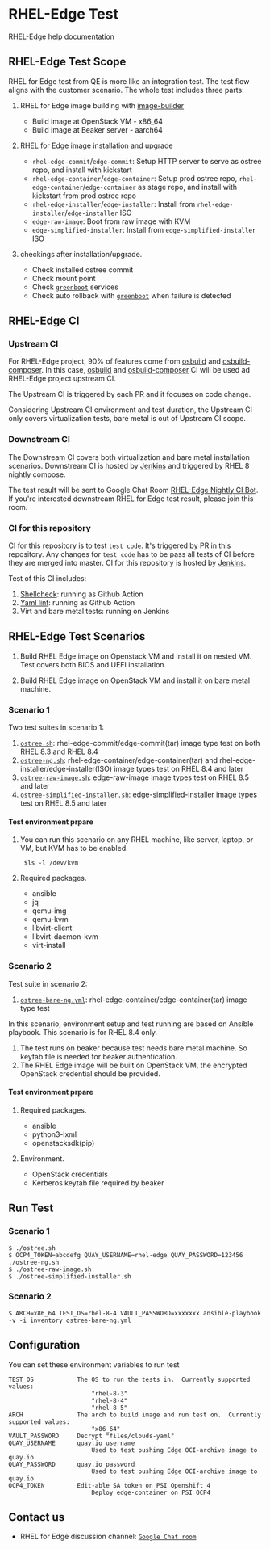 # RHEL-Edge Test

RHEL-Edge help [documentation](HELP.md)

## RHEL-Edge Test Scope

RHEL for Edge test from QE is more like an integration test. The test flow aligns with the customer scenario. The whole test includes three parts:

1. RHEL for Edge image building with [image-builder](https://github.com/osbuild/osbuild-composer.git)

    - Build image at OpenStack VM - x86_64
    - Build image at Beaker server - aarch64

2. RHEL for Edge image installation and upgrade

    - `rhel-edge-commit`/`edge-commit`: Setup HTTP server to serve as ostree repo, and install with kickstart
    - `rhel-edge-container`/`edge-container`: Setup prod ostree repo, `rhel-edge-container`/`edge-container` as stage repo, and install with kickstart from prod ostree repo
    - `rhel-edge-installer`/`edge-installer`: Install from `rhel-edge-installer`/`edge-installer` ISO
    - `edge-raw-image`: Boot from raw image with KVM
    - `edge-simplified-installer`: Install from `edge-simplified-installer` ISO

3. checkings after installation/upgrade.

    - Check installed ostree commit
    - Check mount point
    - Check [`greenboot`](https://github.com/fedora-iot/greenboot.git) services
    - Check auto rollback with [`greenboot`](https://github.com/fedora-iot/greenboot.git) when failure is detected

## RHEL-Edge CI

### Upstream CI

For RHEL-Edge project, 90% of features come from [osbuild](https://github.com/osbuild/osbuild.git) and [osbuild-composer](https://github.com/osbuild/osbuild-composer.git). In this case, [osbuild](https://github.com/osbuild/osbuild.git) and [osbuild-composer](https://github.com/osbuild/osbuild-composer.git) CI will be used ad RHEL-Edge project upstream CI.

The Upstream CI is triggered by each PR and it focuses on code change.

Considering Upstream CI environment and test duration, the Upstream CI only covers virtualization tests, bare metal is out of Upstream CI scope.

### Downstream CI

The Downstream CI covers both virtualization and bare metal installation scenarios. Downstream CI is hosted by [Jenkins](https://jenkins-cloudci-prod-virt-qe-3rd.apps.ocp4.prod.psi.redhat.com/job/rhel-edge/job/rhel_edge_x86_64/) and triggered by RHEL 8 nightly compose.

The test result will be sent to Google Chat Room [RHEL-Edge Nightly CI Bot](https://chat.google.com/u/0/room/AAAAvEUnS8s). If you're interested downstream RHEL for Edge test result, please join this room.

### CI for this repository

CI for this repository is to test `test code`. It's triggered by PR in this repository. Any changes for `test code` has to be pass all tests of CI before they are merged into master. CI for this repository is hosted by [Jenkins](https://jenkins-cloudci-prod-virt-qe-3rd.apps.ocp4.prod.psi.redhat.com/job/Virt-S1/job/rhel-edge/view/change-requests/).

Test of this CI includes:

1. [Shellcheck](https://www.shellcheck.net/): running as Github Action
2. [Yaml lint](https://yamllint.readthedocs.io/en/stable/): running as Github Action
3. Virt and bare metal tests: running on Jenkins

## RHEL-Edge Test Scenarios

1. Build RHEL Edge image on Openstack VM and install it on nested VM. Test covers both BIOS and UEFI installation.

2. Build RHEL Edge image on OpenStack VM and install it on bare metal machine.

### Scenario 1

Two test suites in scenario 1:

1. [`ostree.sh`](ostree.sh): rhel-edge-commit/edge-commit(tar) image type test on both RHEL 8.3 and RHEL 8.4
2. [`ostree-ng.sh`](ostree-ng.sh): rhel-edge-container/edge-container(tar) and rhel-edge-installer/edge-installer(ISO) image types test on RHEL 8.4 and later
3. [`ostree-raw-image.sh`](ostree-raw-image.sh): edge-raw-image image types test on RHEL 8.5 and later
4. [`ostree-simplified-installer.sh`](ostree-simplified-installer.sh): edge-simplified-installer image types test on RHEL 8.5 and later

#### Test environment prpare

1. You can run this scenario on any RHEL machine, like server, laptop, or VM, but KVM has to be enabled.

        $ls -l /dev/kvm

2. Required packages.

    - ansible
    - jq
    - qemu-img
    - qemu-kvm
    - libvirt-client
    - libvirt-daemon-kvm
    - virt-install

### Scenario 2

Test suite in scenario 2:

1. [`ostree-bare-ng.yml`](ostree-bare-ng.yml): rhel-edge-container/edge-container(tar) image type test

In this scenario, environment setup and test running are based on Ansible playbook. This scenario is for RHEL 8.4 only.

1. The test runs on beaker because test needs bare metal machine. So keytab file is needed for beaker authentication.
2. The RHEL Edge image will be built on OpenStack VM, the encrypted OpenStack credential should be provided.

#### Test environment prpare

1. Required packages.

    - ansible
    - python3-lxml
    - openstacksdk(pip)

2. Environment.

    - OpenStack credentials
    - Kerberos keytab file required by beaker

## Run Test

### Scenario 1

    $ ./ostree.sh
    $ OCP4_TOKEN=abcdefg QUAY_USERNAME=rhel-edge QUAY_PASSWORD=123456 ./ostree-ng.sh
    $ ./ostree-raw-image.sh
    $ ./ostree-simplified-installer.sh

### Scenario 2

    $ ARCH=x86_64 TEST_OS=rhel-8-4 VAULT_PASSWORD=xxxxxxx ansible-playbook -v -i inventory ostree-bare-ng.yml

## Configuration

You can set these environment variables to run test

    TEST_OS            The OS to run the tests in.  Currently supported values:
                           "rhel-8-3"
                           "rhel-8-4"
                           "rhel-8-5"
    ARCH               The arch to build image and run test on.  Currently supported values:
                           "x86_64"
    VAULT_PASSWORD     Decrypt "files/clouds-yaml"
    QUAY_USERNAME      quay.io username
                           Used to test pushing Edge OCI-archive image to quay.io
    QUAY_PASSWORD      quay.io password
                           Used to test pushing Edge OCI-archive image to quay.io
    OCP4_TOKEN         Edit-able SA token on PSI Openshift 4
                           Deploy edge-container on PSI OCP4

## Contact us

- RHEL for Edge discussion channel: [`Google Chat room`](https://mail.google.com/chat/u/0/#chat/space/AAAAlhJ-myk)
